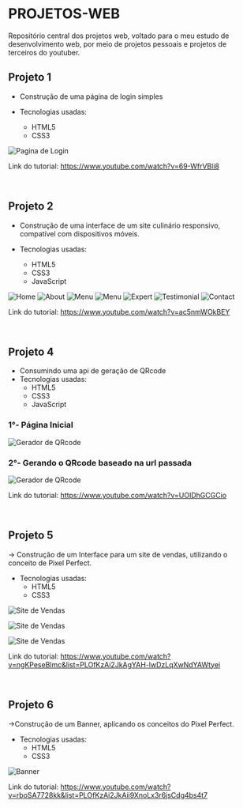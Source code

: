 # PROJETOS-WEB
 Repositório central dos projetos web, voltado para o meu estudo de desenvolvimento web, por meio de projetos pessoais e projetos de terceiros do youtuber.


 ## Projeto 1

- Construção de uma página de login simples
  
- Tecnologias usadas: 
   - HTML5
   - CSS3


![Pagina de Login](Imagens-projects/projeto1.png)

Link do tutorial: https://www.youtube.com/watch?v=69-WfrVBli8 

<br/>

 ## Projeto 2

- Construção de uma interface de um site culinário responsivo, compatível com dispositivos móveis.
  
- Tecnologias usadas: 
   - HTML5
   - CSS3
   - JavaScript


![Home](Imagens-projects/projeto2-1.png)
![About](Imagens-projects/projeto2-2.png)
![Menu](Imagens-projects/projeto2-3.png)
![Menu](Imagens-projects/projeto2-4.png)
![Expert](Imagens-projects/projeto2-5.png)
![Testimonial](Imagens-projects/projeto2-6.png)
![Contact](Imagens-projects/projeto2-7.png)

Link do tutorial: https://www.youtube.com/watch?v=ac5nmWOkBEY

<br/>

## Projeto 4

- Consumindo uma api de geração de QRcode
- Tecnologias usadas: 
   - HTML5
   - CSS3
   - JavaScript

### 1°- Página Inicial
![Gerador de QRcode](Imagens-projects/proejeto4-1.png)

### 2°- Gerando o QRcode baseado na url passada
![Gerador de QRcode](Imagens-projects/projeto4-2.png)


Link do tutorial: https://www.youtube.com/watch?v=UOIDhGCGCio


<br/>

## Projeto 5

-> Construção de um Interface para um site de vendas, utilizando o conceito de Pixel Perfect.

- Tecnologias usadas: 
   - HTML5
   - CSS3

![Site de Vendas](Imagens-projects/projeto5-1.png)

![Site de Vendas](Imagens-projects/proejto5-2.png)

![Site de Vendas](Imagens-projects/projeto5-3.png)

Link do tutorial: https://www.youtube.com/watch?v=ngKPeseBlmc&list=PLOfKzAi2JkAgYAH-lwDzLqXwNdYAWtyei


<br/>

## Projeto 6

->Construção de um Banner, aplicando os conceitos do Pixel Perfect.

- Tecnologias usadas: 
   - HTML5
   - CSS3
   

![Banner](Imagens-projects/projeto6.png)

Link do tutorial: https://www.youtube.com/watch?v=rboSA7728kk&list=PLOfKzAi2JkAii9XnoLx3r6jsCdg4bs4t7




<br/>






